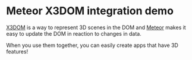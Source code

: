 Meteor X3DOM integration demo
=================

[X3DOM](http://www.x3dom.org/) is a way to represent 3D scenes in the DOM and
[Meteor](http://meteor.com) makes it easy to update the DOM in reaction to changes in data.

When you use them together, you can easily create apps that have 3D features!